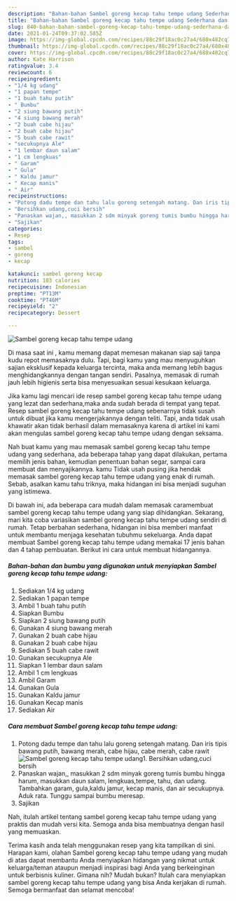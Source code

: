 ```yaml
---
description: "Bahan-bahan Sambel goreng kecap tahu tempe udang Sederhana dan Mudah Dibuat"
title: "Bahan-bahan Sambel goreng kecap tahu tempe udang Sederhana dan Mudah Dibuat"
slug: 840-bahan-bahan-sambel-goreng-kecap-tahu-tempe-udang-sederhana-dan-mudah-dibuat
date: 2021-01-24T09:37:02.585Z
image: https://img-global.cpcdn.com/recipes/88c29f18ac0c27a4/680x482cq70/sambel-goreng-kecap-tahu-tempe-udang-foto-resep-utama.jpg
thumbnail: https://img-global.cpcdn.com/recipes/88c29f18ac0c27a4/680x482cq70/sambel-goreng-kecap-tahu-tempe-udang-foto-resep-utama.jpg
cover: https://img-global.cpcdn.com/recipes/88c29f18ac0c27a4/680x482cq70/sambel-goreng-kecap-tahu-tempe-udang-foto-resep-utama.jpg
author: Kate Harrison
ratingvalue: 3.4
reviewcount: 6
recipeingredient:
- "1/4 kg udang"
- "1 papan tempe"
- "1 buah tahu putih"
- " Bumbu"
- "2 siung bawang putih"
- "4 siung bawang merah"
- "2 buah cabe hijau"
- "2 buah cabe hijau"
- "5 buah cabe rawit"
- "secukupnya Ale"
- "1 lembar daun salam"
- "1 cm lengkuas"
- " Garam"
- " Gula"
- " Kaldu jamur"
- " Kecap manis"
- " Air"
recipeinstructions:
- "Potong dadu tempe dan tahu lalu goreng setengah matang. Dan iris tipis bawang putih, bawang merah, cabe hijau, cabe merah, cabe rawit"
- "Bersihkan udang,cuci bersih"
- "Panaskan wajan,, masukkan 2 sdm minyak goreng tumis bumbu hingga harum, masukkan daun salam, lengkuas,tempe, tahu, dan udang. Tambahkan garam, gula,kaldu jamur, kecap manis, dan air secukupnya. Aduk rata. Tunggu sampai bumbu meresap."
- "Sajikan"
categories:
- Resep
tags:
- sambel
- goreng
- kecap

katakunci: sambel goreng kecap 
nutrition: 103 calories
recipecuisine: Indonesian
preptime: "PT13M"
cooktime: "PT46M"
recipeyield: "2"
recipecategory: Dessert

---
```



![Sambel goreng kecap tahu tempe udang](https://img-global.cpcdn.com/recipes/88c29f18ac0c27a4/680x482cq70/sambel-goreng-kecap-tahu-tempe-udang-foto-resep-utama.jpg)

Di masa  saat ini , kamu memang dapat memesan makanan siap saji tanpa kudu repot memasaknya dulu. Tapi, bagi kamu yang mau menyuguhkan sajian eksklusif kepada keluarga tercinta, maka anda memang lebih bagus menghidangkannya dengan tangan sendiri. Pasalnya, memasak di rumah jauh lebih higienis serta bisa menyesuaikan sesuai kesukaan keluarga.

Jika kamu lagi mencari ide resep sambel goreng kecap tahu tempe udang yang lezat dan sederhana,maka anda sudah berada di tempat yang tepat. Resep sambel goreng kecap tahu tempe udang  sebenarnya tidak susah untuk dibuat jika kamu mengerjakannya dengan teliti. Tapi, anda tidak usah khawatir akan tidak berhasil dalam memasaknya 
karena di artikel ini kami akan mengulas sambel goreng kecap tahu tempe udang dengan seksama.  



Nah buat kamu yang mau memasak sambel goreng kecap tahu tempe udang yang sederhana, ada beberapa tahap yang dapat dilakukan, pertama memilih jenis bahan, kemudian penentuan bahan segar, sampai cara membuat dan menyajikannya. kamu Tidak usah pusing jika hendak memasak sambel goreng kecap tahu tempe udang yang enak di rumah. Sebab, asalkan kamu  tahu triknya, maka hidangan ini bisa menjadi suguhan yang istimewa.

Di bawah ini, ada beberapa cara mudah dalam memasak caramembuat sambel goreng kecap tahu tempe udang yang siap dihidangkan. Sekarang, mari kita coba variasikan sambel goreng kecap tahu tempe udang sendiri di rumah. Tetap berbahan sederhana, hidangan ini bisa memberi manfaat untuk membantu menjaga kesehatan tubuhmu sekeluarga. Anda dapat membuat Sambel goreng kecap tahu tempe udang memakai 17 jenis bahan dan 4 tahap pembuatan. Berikut ini cara untuk membuat hidangannya.

<!--inarticleads1-->

##### Bahan-bahan dan bumbu yang digunakan untuk menyiapkan Sambel goreng kecap tahu tempe udang:

1. Sediakan 1/4 kg udang
1. Sediakan 1 papan tempe
1. Ambil 1 buah tahu putih
1. Siapkan  Bumbu
1. Siapkan 2 siung bawang putih
1. Gunakan 4 siung bawang merah
1. Gunakan 2 buah cabe hijau
1. Gunakan 2 buah cabe hijau
1. Sediakan 5 buah cabe rawit
1. Gunakan secukupnya Ale
1. Siapkan 1 lembar daun salam
1. Ambil 1 cm lengkuas
1. Ambil  Garam
1. Gunakan  Gula
1. Gunakan  Kaldu jamur
1. Gunakan  Kecap manis
1. Sediakan  Air




<!--inarticleads2-->

##### Cara membuat Sambel goreng kecap tahu tempe udang:

1. Potong dadu tempe dan tahu lalu goreng setengah matang. Dan iris tipis bawang putih, bawang merah, cabe hijau, cabe merah, cabe rawit
<img src="https://img-global.cpcdn.com/steps/5fa7d321aefaf542/160x128cq70/sambel-goreng-kecap-tahu-tempe-udang-langkah-memasak-1-foto.jpg" alt="Sambel goreng kecap tahu tempe udang">1. Bersihkan udang,cuci bersih
1. Panaskan wajan,, masukkan 2 sdm minyak goreng tumis bumbu hingga harum, masukkan daun salam, lengkuas,tempe, tahu, dan udang. Tambahkan garam, gula,kaldu jamur, kecap manis, dan air secukupnya. Aduk rata. Tunggu sampai bumbu meresap.
1. Sajikan




Nah, itulah artikel tentang  sambel goreng kecap tahu tempe udang  yang praktis dan mudah versi kita. Semoga anda bisa membuatnya dengan hasil yang memuaskan. 

Terima kasih anda telah menggunakan resep yang kita tampilkan di sini. Harapan kami, olahan  Sambel goreng kecap tahu tempe udang yang mudah di atas dapat membantu Anda menyiapkan hidangan yang nikmat untuk keluarga/teman ataupun menjadi inspirasi bagi Anda yang berkeinginan untuk berbisnis kuliner. Gimana nih? Mudah bukan? Itulah cara menyiapkan sambel goreng kecap tahu tempe udang yang bisa Anda kerjakan di rumah. Semoga bermanfaat dan selamat mencoba!

